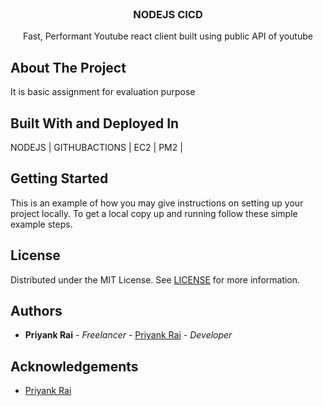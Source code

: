 
<br/>
<p align="center">

  <h3 align="center">NODEJS CICD</h3>

  <p align="center">
    Fast, Performant Youtube react client built using public API of youtube
    <br/>
   
   
  </p>
</p>




## About The Project

It is basic assignment for evaluation purpose

## Built With and Deployed In

NODEJS | GITHUBACTIONS | EC2 | PM2 | 

## Getting Started

This is an example of how you may give instructions on setting up your project locally.
To get a local copy up and running follow these simple example steps.






## License

Distributed under the MIT License. See [LICENSE](https://github.com/urstrulypriyank/youtube-react-clone/blob/main/LICENSE.md) for more information.

## Authors

- **Priyank Rai** - _Freelancer_ - [Priyank Rai](https://github.com/urstrulypriyank) - _Developer_

## Acknowledgements

- [Priyank Rai](https://github.com/urstrulypriyank)